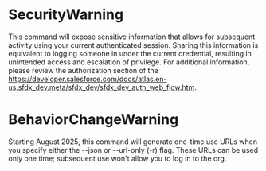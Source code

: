 # SecurityWarning

This command will expose sensitive information that allows for subsequent activity using your current authenticated session.
Sharing this information is equivalent to logging someone in under the current credential, resulting in unintended access and escalation of privilege.
For additional information, please review the authorization section of the https://developer.salesforce.com/docs/atlas.en-us.sfdx_dev.meta/sfdx_dev/sfdx_dev_auth_web_flow.htm.

# BehaviorChangeWarning

Starting August 2025, this command will generate one-time use URLs when you specify either the --json or --url-only (-r) flag. These URLs can be used only one time; subsequent use won't allow you to log in to the org.
